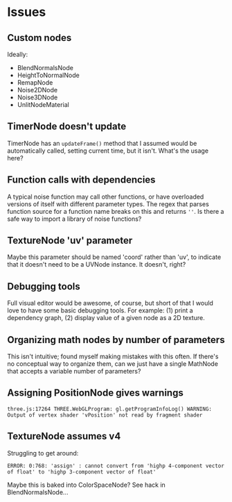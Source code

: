 # Issues

## Custom nodes

Ideally:

- BlendNormalsNode
- HeightToNormalNode
- RemapNode
- Noise2DNode
- Noise3DNode
- UnlitNodeMaterial

## TimerNode doesn't update

TimerNode has an `updateFrame()` method that I assumed would be automatically called, setting current time, but it isn't. What's the usage here?

## Function calls with dependencies

A typical noise function may call other functions, or have overloaded versions of itself with different parameter types. The regex that parses function source for a function name breaks on this and returns `''`. Is there a safe way to import a library of noise functions?

## TextureNode 'uv' parameter

Maybe this parameter should be named 'coord' rather than 'uv', to indicate that it doesn't need to be a UVNode instance. It doesn't, right?

## Debugging tools

Full visual editor would be awesome, of course, but short of that I would love to have some basic debugging tools. For example: (1) print a dependency graph, (2) display value of a given node as a 2D texture.

## Organizing math nodes by number of parameters

This isn't intuitive; found myself making mistakes with this often. If there's no conceptual way to organize them, can we just have a single MathNode that accepts a variable number of parameters?

## Assigning PositionNode gives warnings

```
three.js:17264 THREE.WebGLProgram: gl.getProgramInfoLog() WARNING: Output of vertex shader 'vPosition' not read by fragment shader
```

## TextureNode assumes v4

Struggling to get around:

```
ERROR: 0:768: 'assign' : cannot convert from 'highp 4-component vector of float' to 'highp 3-component vector of float'
```

Maybe this is baked into ColorSpaceNode? See hack in BlendNormalsNode...
